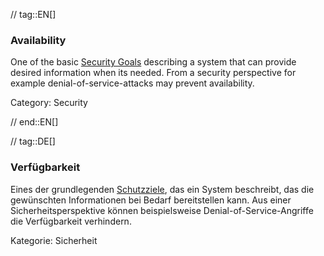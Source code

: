 // tag::EN[]
### Availability

One of the basic [Security Goals](#term-security-goals) describing a system
that can provide desired information when its needed. From a security
perspective for example denial-of-service-attacks may prevent availability.

Category: Security




// end::EN[]

// tag::DE[]
### Verfügbarkeit

Eines der grundlegenden [Schutzziele](#term-security-goals), das ein System
beschreibt, das die gewünschten Informationen bei Bedarf bereitstellen
kann. Aus einer Sicherheitsperspektive können beispielsweise
Denial-of-Service-Angriffe die Verfügbarkeit verhindern.

Kategorie: Sicherheit
